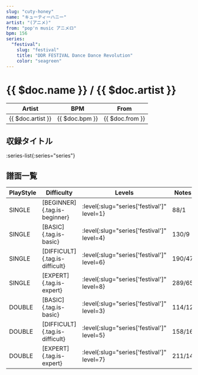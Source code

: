 ```yaml
---
slug: "cuty-honey"
name: "キューティーハニー"
artist: "(アニメ)"
from: "pop'n music アニメロ"
bpm: 156
series:
  "festival":
    slug: "festival"
    title: "DDR FESTIVAL Dance Dance Revolution"
    color: "seagreen"
---
```


# {{ $doc.name }} / {{ $doc.artist }}

|Artist|BPM|From|
|------|---|----|
|{{ $doc.artist }}|{{ $doc.bpm }}|{{ $doc.from }}|

## 収録タイトル

:series-list{:series="series"}

## 譜面一覧

|PlayStyle|Difficulty|Levels|Notes|Movie|
|---------|----------|------|-----|-----|
|SINGLE|[BEGINNER]{.tag.is-beginner}|:level{:slug="series['festival']" level=1}|88/1||
|SINGLE|[BASIC]{.tag.is-basic}|:level{:slug="series['festival']" level=4}|130/9||
|SINGLE|[DIFFICULT]{.tag.is-difficult}|:level{:slug="series['festival']" level=6}|190/47||
|SINGLE|[EXPERT]{.tag.is-expert}|:level{:slug="series['festival']" level=8}|289/65||
|DOUBLE|[BASIC]{.tag.is-basic}|:level{:slug="series['festival']" level=3}|114/12||
|DOUBLE|[DIFFICULT]{.tag.is-difficult}|:level{:slug="series['festival']" level=5}|158/16||
|DOUBLE|[EXPERT]{.tag.is-expert}|:level{:slug="series['festival']" level=7}|211/14||
